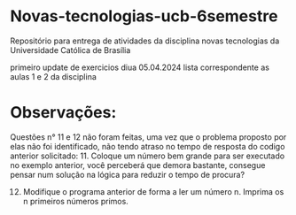 # Novas-tecnologias-ucb-6semestre
Repositório para entrega de atividades da disciplina novas tecnologias da Universidade Católica de Brasília 


primeiro update de exercicios diua 05.04.2024
  lista correspondente as aulas 1 e 2 da disciplina

# Observações:
Questões n° 11 e 12 não foram feitas, uma vez que o problema proposto por elas não foi identificado, não tendo atraso no tempo de resposta do codigo anterior solicitado:
11. Coloque um número bem grande para ser executado no exemplo anterior,
você perceberá que demora bastante, consegue pensar num solução na
lógica para reduzir o tempo de procura?

12. Modifique o programa anterior de forma a ler um número n. Imprima os n
primeiros números primos.
